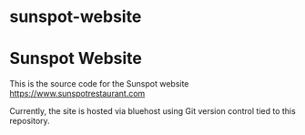 # sunspot-website
<h1>Sunspot Website</h1>
This is the source code for the Sunspot website<br/>
<a href="https://www.sunspotrestaurant.com">https://www.sunspotrestaurant.com</a>
<p>Currently, the site is hosted via bluehost using Git version control tied to this repository.</p>
